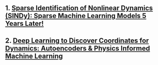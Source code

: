 
## 1. [Sparse Identification of Nonlinear Dynamics (SINDy): Sparse Machine Learning Models 5 Years Later!](https://www.youtube.com/watch?v=NxAn0oglMVw)

## 2. [Deep Learning to Discover Coordinates for Dynamics: Autoencoders & Physics Informed Machine Learning](https://www.youtube.com/watch?v=KmQkDgu-Qp0)
